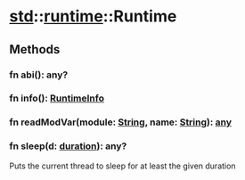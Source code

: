# [std](/libs/std/)::[runtime](/libs/std/runtime/)::Runtime

## Methods
### fn abi():&nbsp;any?<Badge text="native" /><Badge text="static" />
### fn info():&nbsp;[RuntimeInfo](/libs/std/runtime/type.RuntimeInfo.md)<Badge text="native" /><Badge text="static" />
### fn readModVar(module:&nbsp;[String](/libs/std/core/type.String.md), name:&nbsp;[String](/libs/std/core/type.String.md)):&nbsp;[any](/libs/std/core/type.any.md)<Badge text="native" />
### fn sleep(d:&nbsp;[duration](/libs/std/core/type.duration.md)):&nbsp;any?<Badge text="native" /><Badge text="static" />

Puts the current thread to sleep for at least the given duration
